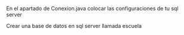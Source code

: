 En el apartado de Conexion.java colocar las configuraciones de tu sql server

Crear una base de datos en sql server llamada escuela
